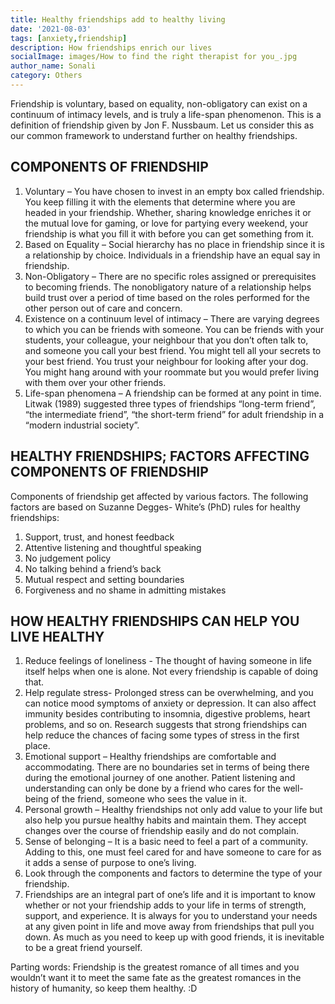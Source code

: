```yaml
---  
title: Healthy friendships add to healthy living
date: '2021-08-03'  
tags: [anxiety,friendship]  
description: How friendships enrich our lives
socialImage: images/How to find the right therapist for you_.jpg
author_name: Sonali
category: Others
---  
```


Friendship is voluntary, based on equality, non-obligatory can exist on a continuum of intimacy levels, and is truly a life-span phenomenon. This is a definition of friendship given by Jon F. Nussbaum. Let us consider this as our common framework to understand further on healthy friendships. 

## COMPONENTS OF FRIENDSHIP

1. Voluntary – You have chosen to invest in an empty box called friendship. You keep filling it with the elements that determine where you are headed in your friendship. Whether, sharing knowledge enriches it or the mutual love for gaming, or love for partying every weekend, your friendship is what you fill it with before you can get something from it. 
2. Based on Equality – Social hierarchy has no place in friendship since it is a relationship by choice.  Individuals in a friendship have an equal say in friendship. 
3. Non-Obligatory – There are no specific roles assigned or prerequisites to becoming friends.  The nonobligatory nature of a relationship helps build trust over a period of time based on the roles performed for the other person out of care and concern.
4. Existence on a continuum level of intimacy – There are varying degrees to which you can be friends with someone. You can be friends with your students, your colleague, your neighbour that you don’t often talk to, and someone you call your best friend. You might tell all your secrets to your best friend. You trust your neighbour for looking after your dog. You might hang around with your roommate but you would prefer living with them over your other friends.
5. Life-span phenomena – A friendship can be formed at any point in time. Litwak (1989) suggested three types of friendships “long-term friend”, “the intermediate friend”, “the short-term friend” for adult friendship in a “modern industrial society”.

## HEALTHY FRIENDSHIPS; FACTORS AFFECTING COMPONENTS OF FRIENDSHIP

Components of friendship get affected by various factors. The following factors are based on Suzanne Degges- White’s (PhD) rules for healthy friendships:   
1. Support, trust, and honest feedback
2. Attentive listening and thoughtful speaking
3. No judgement policy 
4. No talking behind a friend’s back
5. Mutual respect and setting boundaries 
6. Forgiveness and no shame in admitting mistakes

## HOW HEALTHY FRIENDSHIPS CAN HELP YOU LIVE HEALTHY

1. Reduce feelings of loneliness - The thought of having someone in life itself helps when one is alone.  Not every friendship is capable of doing that. 
2. Help regulate stress- Prolonged stress can be overwhelming, and you can notice mood symptoms of anxiety or depression. It can also affect immunity besides contributing to insomnia, digestive problems, heart problems, and so on. Research suggests that strong friendships can help reduce the chances of facing some types of stress in the first place. 
3. Emotional support –  Healthy friendships are comfortable and accommodating. There are no boundaries set in terms of being there during the emotional journey of one another. Patient listening and understanding can only be done by a friend who cares for the well-being of the friend, someone who sees the value in it.   
4. Personal growth – Healthy friendships not only add value to your life but also help you pursue healthy habits and maintain them.  They accept changes over the course of friendship easily and do not complain. 
5. Sense of belonging – It is a basic need to feel a part of a community. Adding to this, one must feel cared for and have someone to care for as it adds a sense of purpose to one’s living. 
6. Look through the components and factors to determine the type of your friendship. 
7. Friendships are an integral part of one’s life and it is important to know whether or not your friendship adds to your life in terms of strength, support, and experience. It is always for you to understand your needs at any given point in life and move away from friendships that pull you down. As much as you need to keep up with good friends, it is inevitable to be a great friend yourself. 

Parting words:
Friendship is the greatest romance of all times and you wouldn’t want it to meet the same fate as the greatest romances in the history of humanity, so keep them healthy. :D
